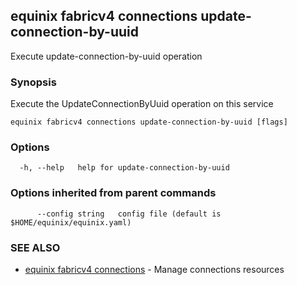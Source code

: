 ## equinix fabricv4 connections update-connection-by-uuid

Execute update-connection-by-uuid operation

### Synopsis

Execute the UpdateConnectionByUuid operation on this service

```
equinix fabricv4 connections update-connection-by-uuid [flags]
```

### Options

```
  -h, --help   help for update-connection-by-uuid
```

### Options inherited from parent commands

```
      --config string   config file (default is $HOME/equinix/equinix.yaml)
```

### SEE ALSO

* [equinix fabricv4 connections](equinix_fabricv4_connections.md)	 - Manage connections resources

